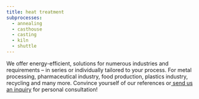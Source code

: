 ```yaml
---
title: heat treatment
subprocesses:
  - annealing
  - casthouse
  - casting
  - kiln
  - shuttle
---
```


We offer energy-efficient, solutions for numerous industries and requirements –
in series or individually tailored to your process.
For metal processing, pharmaceutical industry, food production,
plastics industry, recycling and many more.
Convince yourself of our references
or[ send us an inquiry](#) for personal consultation!
